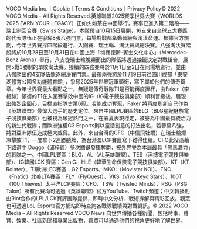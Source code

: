 VOCO Media Inc.｜Cookie｜Terms & Conditions｜Privacy Policy​© 2022 VOCO Media – All Rights Reserved.英雄聯盟2025賽季世界大賽（WORLDS 2025 EARN YOUR LEGACY）正如火如荼在中國舉行，賽事已進入第二階段——瑞士制回合賽（Swiss Stage）。本階段自10月15日展開，16支來自全球五大賽區的代表隊伍正在爭奪8張八強門票，每場對戰都牽動晉級與淘汰命運。根據官方規劃，今年世界賽採四階段進行，入圍賽、瑞士輪、淘汰賽與總決賽。八強淘汰賽階段將於10月28日至10月31日在中國上海「梅賽德斯-賓士文化中心」（Mercedes-Benz Arena）舉行，八支從瑞士輪脫穎而出的隊伍將透過抽籤決定對戰組合，展開5戰3勝制的單敗淘汰賽。接續的四強賽將於11月1日至2日在同場地進行，並由八強勝出的4支隊伍競逐總決賽門票。最後兩強將於11 月9日前往四川成都「東安湖體育公園多功能體育館」，爭奪2025年世界冠軍頭銜，寫下屬於他們的傳奇篇章。今年世界賽最大看點之一，無疑是傳奇戰隊T1是否能再度捧杯，由Faker（李相赫）領銜的T1在入圍賽擊敗中國的IG（iG電子競技俱樂部）順利晉級後，展現出強烈企圖心，目標直指隊史第6冠。若能成功奪冠，Faker 將再度刷新自己作為《英雄聯盟》最偉大選手的歷史定位。來自中國LPL賽區的BLG（BLG星紀魅族電子競技俱樂部）也被視為奪冠熱門之一，在春夏表現穩定，被譽為中國最具統治力的新生代戰隊；而歐洲強權G2 Esports則以靈活創意的打法出名，若晉級八強，將對亞洲隊伍造成極大威脅。此外，來自台灣的CFO（中信飛牡蠣）在瑞士輪爆冷擊敗T1，一度拿下2連勝聽牌，為台港澳LCP賽區寫下難得佳績。CFO此役憑藉下路選手 Doggo（邱梓銓）多次關鍵發揮奪勝，被外界譽為本屆最具「黑馬潛力」的戰隊之一。中國LPL賽區：BLG、AL（AL英雄聯盟）、TES（滔搏電子競技俱樂部）、IG韓國LCK 賽區：Gen.G、HLE（韓華生命保險電子競技俱樂部）、KT（KT Rolster）、T1歐洲LEC賽區：G2 Esports、MKOI（Movistar KOI）、FNC（Fnatic）北美LTA賽區：FLY（FlyQuest）、VKS（Vivo Keyd Stars）、100T（100 Thieves）太平洋LCP賽區：CFO、TSW（Twisted Minds）、PSG（PSG Talon）所有比賽均可透過《英雄聯盟》官方YouTube、Twitch頻道；中文轉播則由Riot合作的LPL/LCK賽評團隊提供，即時中文分析、戰術拆解與精彩回放。觀眾也可透過LoL Esports官方網站即時查詢各戰隊戰績與對戰資訊。© 2022 VOCO Media – All Rights Reserved.VOCO News 向世界傳播各種新聞，包括時事、體育、娛樂、社區新聞和專業出版物，觀眾可以通過他們的視角更好地了解世界。